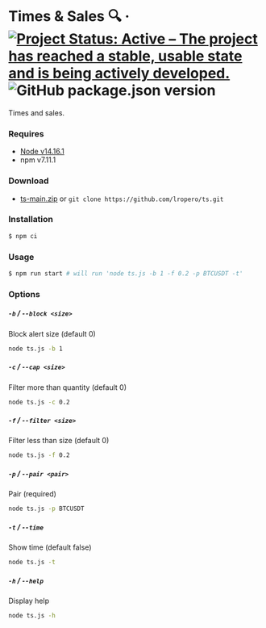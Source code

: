 # Times & Sales 🔍 &middot; [![Project Status: Active – The project has reached a stable, usable state and is being actively developed.](https://www.repostatus.org/badges/latest/active.svg)](https://www.repostatus.org/#active) ![GitHub package.json version](https://img.shields.io/github/package-json/v/lropero/ts)

Times and sales.

### Requires

- [Node v14.16.1](https://nodejs.org/)
- npm v7.11.1

### Download

- [ts-main.zip](https://github.com/lropero/ts/archive/main.zip) or `git clone https://github.com/lropero/ts.git`

### Installation

```sh
$ npm ci
```

### Usage

```sh
$ npm run start # will run 'node ts.js -b 1 -f 0.2 -p BTCUSDT -t'
```

### Options

##### `-b` / `--block <size>`

Block alert size (default 0)

```sh
node ts.js -b 1
```

##### `-c` / `--cap <size>`

Filter more than quantity (default 0)

```sh
node ts.js -c 0.2
```

##### `-f` / `--filter <size>`

Filter less than size (default 0)

```sh
node ts.js -f 0.2
```

##### `-p` / `--pair <pair>`

Pair (required)

```sh
node ts.js -p BTCUSDT
```

##### `-t` / `--time`

Show time (default false)

```sh
node ts.js -t
```

##### `-h` / `--help`

Display help

```sh
node ts.js -h
```
